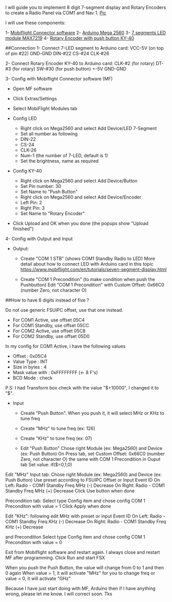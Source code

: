 I will guide you to implement 8 digit 7-segment display and Rotary Encoders to create a Radio Panel via COM1 and Nav 1.
[Pic](/pics/IMG_0734.JPG)

I will use these components:

1- [Mobiflight Connector software](https://www.mobiflight.com/en/index.html)
2- [Arduino Mega 2560](https://store.arduino.cc/arduino-mega-2560-rev3)
3- [7 segments LED module MAX7219](https://www.instructables.com/MAX7219-7-Segment-Using-Arduino/)
4- [Rotary Encoder with push button KY-40](https://opencircuit.shop/Product/Rotary-encoder-module-KY-40)

##Connection 
1- Connect 7-LED segment to Arduino card:
    VCC-5V (on top of pin #22)
    GND-GND
    DIN-#22
    CS-#24
    CLK-#26

2- Connect Rotary Encoder KY-40 to Arduino card:
    CLK-#2 (for rotary)
    DT-#3 (for rotary)
    SW-#30 (for push button)
    +-5V
    GND-GND

3- Config with Mobiflight Connector software (MF)
* Open MF software
* Click Extras/Settings
* Select MobiFlight Modules tab
* Config LED
    * Right click on Mega2560 and select Add Device/LED 7-Segment
    * Set all number as following
    * DIN-22
    * CS-24
    * CLK-26
    * Num-1 (the number of 7-LED, default is 1)
    * Set the brightness, name as required

* Config KY-40
    * Right click on Mega2560 and select Add Device/Button
    * Set Pin number: 30
    * Set Name to "Push Button"
    * Right click on Mega2560 and select Add Device/Encoder
    * Left Pin: 2
    * Right Pin: 3
    * Set Name to "Rotary Encoder"

* Click Upload and OK when you done (the popups show "Upload finished")

4- Config with Output and Input
* Output:
    * Create "COM 1 STB" (shows COM1 Standby Radio to LED)
    More detail about how to connect LED with Arduino card in this topic
    https://www.mobiflight.com/en/tutorials/seven-segment-display.html

    * Create "COM 1 Precondition" (to make condition when push the Pushbutton)
    Edit "COM 1 Precondition" with Custom Offset: 0x66C0 (number Zero, not character O)

##How to have 6 digits instead of five ?

Do not use generic FSUIPC offset, use that one instead.
* For COM1 Active, use offset 05C4
* For COM1 Standby, use offset 05CC
* For COM2 Active, use offset 05C8
* For COM2 Standby, use offset 05D0

In my config for COM1 Active, i have the following values
* Offset : 0x05C4
* Value Type : INT
* Size in bytes : 4
* Mask value with : 0xFFFFFFFF (<- 8 F's)
* BCD Mode : check

P.S: I had Transform box check with the value "$+10000", I changed it to "$".

* Input
    * Create "Push Button". When you push it, it will select MHz or KHz to tune freq
    * Create "MHz" to tune freq (ex: 126)
    * Create "KHz" to tune freq (ex: 07)

    * Edit "Push Button"
    Chose right Module (ex: Mega2560) and Device (ex: Push Button)
    On Press tab, set Custom Offset: 0x66C0 (number Zero, not character O) the same with COM 1 Precondition in Ouput tab
    Set value: if($=0,1,0)

Edit "MHz"
Input tab:
Chose right Module (ex: Mega2560) and Device (ex: Push Button)
Use preset according to FSUIPC Offset or Input Event ID
On Left: Radio - COM1 Standby Freq MHz (-) Decrease
On Right: Radio - COM1 Standby Freq MHz (+) Decrease
Click Use button when done

Precondition tab:
Select type Config item and chose config COM 1 Preconditon with value = 1
Click Apply when done

Edit "KHz": following edit MHz with preset or input Event ID
On Left: Radio - COM1 Standby Freq KHz (-) Decrease
On Right: Radio - COM1 Standby Freq KHz (+) Decrease

and Precondition
Select type Config item and chose config COM 1 Preconditon with value = 0

Exit from Mobiflight software and restart again. I always close and restart MF after programming.
Click Run and start FSX

When you push the Push Button, the value will change from 0 to 1 and then 0 again
When value = 1, it will activate "MHz" for you to change freq or value = 0, it will activate "GHz"

Because I have just start doing with MF, Arduino then if I have anything wrong, please let me know. I will correct soon. Tks
